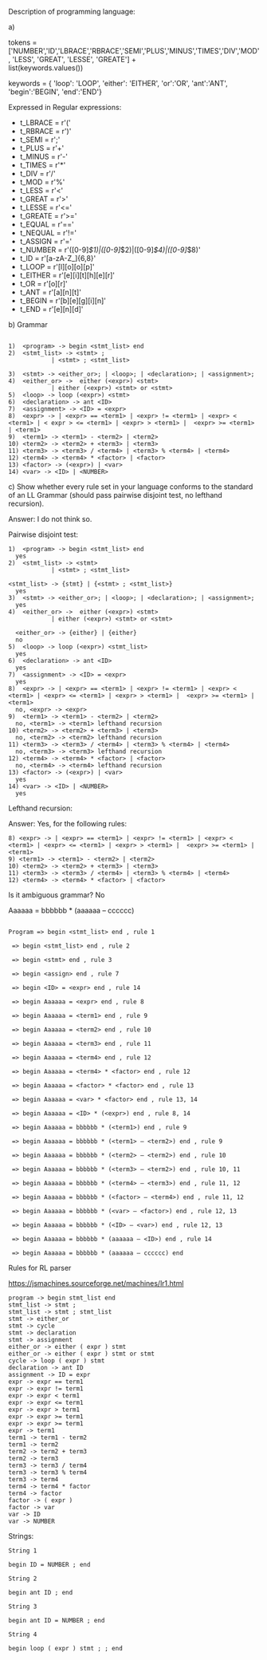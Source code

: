 Description of programming language:

a)

tokens = ['NUMBER','ID','LBRACE','RBRACE','SEMI','PLUS','MINUS','TIMES','DIV','MOD', 'LESS', 'GREAT', 'LESSE', 'GREATE'] + \
  list(keywords.values())

keywords = { 'loop': 'LOOP', 'either': 'EITHER', 'or':'OR',
            'ant':'ANT', 'begin':'BEGIN', 'end':'END'} 

Expressed in Regular expressions:

- t_LBRACE = r'\('
- t_RBRACE = r'\)'
- t_SEMI = r';'
- t_PLUS = r'\+'
- t_MINUS = r'-'
- t_TIMES = r'\*'
- t_DIV = r'/'
- t_MOD = r'\%'
- t_LESS = r'<'
- t_GREAT = r'>'
- t_LESSE = r'<='
- t_GREATE = r'>='
- t_EQUAL = r'=='
- t_NEQUAL = r'!='
- t_ASSIGN = r'='
- t_NUMBER = r'([0-9]*\$1)|([0-9]*\$2)|([0-9]*\$4)|([0-9]*\$8)'
- t_ID = r'[a-zA-Z_]{6,8}'
- t_LOOP = r'[l][o][o][p]'
- t_EITHER = r'[e][i][t][h][e][r]'
- t_OR = r'[o][r]'
- t_ANT = r'[a][n][t]'
- t_BEGIN = r'[b][e][g][i][n]'
- t_END = r'[e][n][d]'

b) Grammar

```

1)	<program> -> begin <stmt_list> end
2)	<stmt_list> -> <stmt> ;
			| <stmt> ; <stmt_list>

3)	<stmt> -> <either_or>; | <loop>; | <declaration>; | <assignment>;
4)	<either_or> ->  either (<expr>) <stmt>
 			| either (<expr>) <stmt> or <stmt>
5)	<loop> -> loop (<expr>) <stmt>
6)	<declaration> -> ant <ID>
7)	<assignment> -> <ID> = <expr>
8)	<expr> -> | <expr> == <term1> | <expr> != <term1> | <expr> < <term1> | < expr > <= <term1> | <expr> > <term1> |  <expr> >= <term1> | <term1>
9)	<term1> -> <term1> - <term2> | <term2>
10)	<term2> -> <term2> + <term3> | <term3>
11)	<term3> -> <term3> / <term4> | <term3> % <term4> | <term4>
12)	<term4> -> <term4> * <factor> | <factor>
13)	<factor> -> (<expr>) | <var>
14)	<var> -> <ID> | <NUMBER>

```
c) Show whether every rule set in your language conforms to the standard of an LL Grammar (should pass pairwise disjoint test, no lefthand recursion).

Answer: I do not think so.

Pairwise disjoint test: 

```
1)	<program> -> begin <stmt_list> end
  yes
2)	<stmt_list> -> <stmt>
			| <stmt> ; <stmt_list>

<stmt_list> -> {stmt} | {<stmt> ; <stmt_list>}
  yes
3)	<stmt> -> <either_or>; | <loop>; | <declaration>; | <assignment>;
  yes
4)	<either_or> ->  either (<expr>) <stmt>
 			| either (<expr>) <stmt> or <stmt>

  <either_or> -> {either} | {either}
  no
5)	<loop> -> loop (<expr>) <stmt_list>
  yes
6)	<declaration> -> ant <ID>
  yes
7)	<assignment> -> <ID> = <expr>
  yes
8)	<expr> -> | <expr> == <term1> | <expr> != <term1> | <expr> < <term1> | <expr> <= <term1> | <expr> > <term1> |  <expr> >= <term1> | <term1>
  no, <expr> -> <expr>  
9)	<term1> -> <term1> - <term2> | <term2>
  no, <term1> -> <term1> lefthand recursion
10)	<term2> -> <term2> + <term3> | <term3>
  no, <term2> -> <term2> lefthand recursion
11)	<term3> -> <term3> / <term4> | <term3> % <term4> | <term4>
  no, <term3> -> <term3> lefthand recursion
12)	<term4> -> <term4> * <factor> | <factor>
  no, <term4> -> <term4> lefthand recursion
13)	<factor> -> (<expr>) | <var>
  yes
14)	<var> -> <ID> | <NUMBER>
  yes

```
Lefthand recursion:

Answer: Yes, for the following rules:

```
8) <expr> -> | <expr> == <term1> | <expr> != <term1> | <expr> < <term1> | <expr> <= <term1> | <expr> > <term1> |  <expr> >= <term1> | <term1>
9) <term1> -> <term1> - <term2> | <term2>
10) <term2> -> <term2> + <term3> | <term3>
11) <term3> -> <term3> / <term4> | <term3> % <term4> | <term4>
12) <term4> -> <term4> * <factor> | <factor>

```
Is it ambiguous grammar? No

Aaaaaa = bbbbbb * (aaaaaa – cccccc)
```

Program => begin <stmt_list> end , rule 1

 => begin <stmt_list> end , rule 2

 => begin <stmt> end , rule 3

 => begin <assign> end , rule 7

 => begin <ID> = <expr> end , rule 14

 => begin Aaaaaa = <expr> end , rule 8

 => begin Aaaaaa = <term1> end , rule 9

 => begin Aaaaaa = <term2> end , rule 10

 => begin Aaaaaa = <term3> end , rule 11

 => begin Aaaaaa = <term4> end , rule 12

 => begin Aaaaaa = <term4> * <factor> end , rule 12

 => begin Aaaaaa = <factor> * <factor> end , rule 13

 => begin Aaaaaa = <var> * <factor> end , rule 13, 14

 => begin Aaaaaa = <ID> * (<expr>) end , rule 8, 14 

 => begin Aaaaaa = bbbbbb * (<term1>) end , rule 9 

 => begin Aaaaaa = bbbbbb * (<term1> – <term2>) end , rule 9 

 => begin Aaaaaa = bbbbbb * (<term2> – <term2>) end , rule 10

 => begin Aaaaaa = bbbbbb * (<term3> – <term2>) end , rule 10, 11 
	
 => begin Aaaaaa = bbbbbb * (<term4> – <term3>) end , rule 11, 12 

 => begin Aaaaaa = bbbbbb * (<factor> – <term4>) end , rule 11, 12 

 => begin Aaaaaa = bbbbbb * (<var> – <factor>) end , rule 12, 13 

 => begin Aaaaaa = bbbbbb * (<ID> – <var>) end , rule 12, 13 

 => begin Aaaaaa = bbbbbb * (aaaaaa – <ID>) end , rule 14 

 => begin Aaaaaa = bbbbbb * (aaaaaa – cccccc) end 
```
Rules for RL parser

https://jsmachines.sourceforge.net/machines/lr1.html

```
program -> begin stmt_list end
stmt_list -> stmt ;
stmt_list -> stmt ; stmt_list
stmt -> either_or
stmt -> cycle
stmt -> declaration
stmt -> assignment
either_or -> either ( expr ) stmt
either_or -> either ( expr ) stmt or stmt
cycle -> loop ( expr ) stmt
declaration -> ant ID
assignment -> ID = expr
expr -> expr == term1
expr -> expr != term1
expr -> expr < term1
expr -> expr <= term1
expr -> expr > term1
expr -> expr >= term1
expr -> expr >= term1
expr -> term1
term1 -> term1 - term2
term1 -> term2
term2 -> term2 + term3
term2 -> term3
term3 -> term3 / term4
term3 -> term3 % term4
term3 -> term4
term4 -> term4 * factor
term4 -> factor
factor -> ( expr )
factor -> var
var -> ID
var -> NUMBER
```
Strings:
```
String 1

begin ID = NUMBER ; end

String 2

begin ant ID ; end

String 3

begin ant ID = NUMBER ; end

String 4

begin loop ( expr ) stmt ; ; end

```



